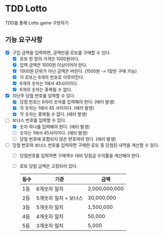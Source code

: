 # TDD Lotto
TDD를 통해 Lotto game 구현하기

## 기능 요구사항
* [x] 구입 금액을 입력하면, 금액만큼 로또를 구매할 수 있다.
  * [x] 로또 한 장의 가격은 1000원이다.
  * [x] 입력 금액은 1000원 이상이어야 한다.
  * [x] 1000원 단위가 아닌 금액은 버린다. (1500원 -> 1장만 구매 가능)
  * [x] 각 로또는 6개의 번호로 이루어진다.
  * [x] 6개의 숫자는 1에서 45사이이다.
  * [x] 6개의 숫자는 중복될 수 없다.
* [x] 지난주 당첨 번호를 입력할 수 있다.
  * [x] 당첨 번호는 6자리 숫자를 입력해야 한다. (에러 발생)
  * [x] 각 숫자는 1에서 45 사이이다. (에러 발생)
  * [x] 각 숫자는 중복될 수 없다. (에러 발생)
* [ ] 보너스 번호를 입력할 수 있다.
  * [x] 숫자 하나를 입력해야 한다. (에러 발생)
  * [ ] 숫자는 1에서 45사이이다. (에러 발생)
  * [ ] 당첨 번호에 포함되지 않은 번호여야 한다. (에러 발생)
* [ ] 당첨 번호와 보너스 번호를 입력하면 구매한 로또 중 당첨된 내역을 계산할 수 있다.
  * [ ] 당첨번호를 입력하면 구매액수 대비 당첨금 수익률을 계산해야 한다.
  * [ ] 로또 당첨 금액은 고정되어 있다.

    |등수|기준|금액|
    |---|---|---|
    |1등|6개숫자 일치|2,000,000,000|
    |2등|5개숫자 일치 + 보너스|30,000,000|
    |3등|5개숫자 일치|1,500,000|
    |4등|4개숫자 일치|50,000|
    |5등|3개숫자 일치|5,000|
